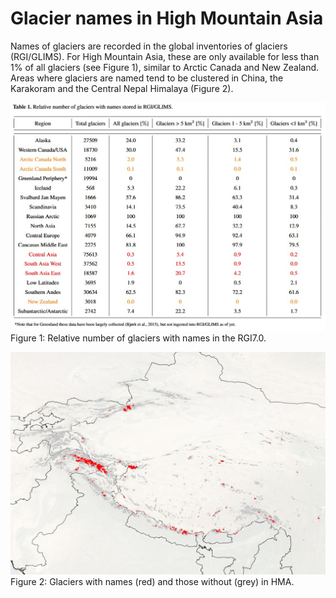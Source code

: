 # Glacier names in High Mountain Asia

Names of glaciers are recorded in the global inventories of glaciers (RGI/GLIMS). For High Mountain Asia, these are only available for less than 1% of all glaciers (see Figure 1), similar to Arctic Canada and New Zealand. Areas where glaciers are named tend to be clustered in China, the Karakoram and the Central Nepal Himalaya (Figure 2).

![alt text](https://github.com/fidelsteiner/hma-cryo-toponyms/blob/main/Table1.jpg?raw=true)
Figure 1: Relative number of glaciers with names in the RGI7.0. 


![alt text](https://github.com/fidelsteiner/hma-cryo-toponyms/blob/main/glacnames_HMA.jpg?raw=true)
Figure 2: Glaciers with names (red) and those without (grey) in HMA. 
